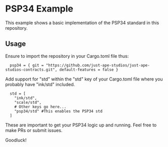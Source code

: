 # PSP34 Example
This example shows a basic implementation of the PSP34 standard in this repository.

## Usage
Ensure to import the repository in your Cargo.toml file thus:
```
  psp34 = { git = "https://github.com/just-ape-studios/just-ape-studios-contracts.git", default-features = false }
```
Add support for "std" within the "std" key of your Cargo.toml file where you probably have "ink/std" included.
```
  std = [
    "ink/std",
    "scale/std",
    # Other keys go here...
    "psp34/std" #This enables the PSP34 std
  ]
```

These are important to get your PSP34 logic up and running. Feel free to make PRs or submit issues.

Goodluck!
